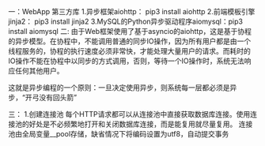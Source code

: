 一：WebApp 第三方库
	1.异步框架aiohttp：    pip3 install aiohttp
	2.前端模板引擎jinja2： pip3 install jinja2
	3.MySQL的Python异步驱动程序aiomysql：pip3 install aiomysql
二:
由于Web框架使用了基于asyncio的aiohttp，这是基于协程的异步模型。在协程中，不能调用普通的同步IO操作，因为所有用户都是由一个线程服务的，协程的执行速度必须非常快，才能处理大量用户的请求。而耗时的IO操作不能在协程中以同步的方式调用，否则，等待一个IO操作时，系统无法响应任何其他用户。

这就是异步编程的一个原则：一旦决定使用异步，则系统每一层都必须是异步，“开弓没有回头箭”

三：
	1.创建连接池
		每个HTTP请求都可以从连接池中直接获取数据库连接。使用连接池的好处是不必频繁地打开和关闭数据库连接，而是能复用就尽量复用。
		连接池由全局变量__pool存储，缺省情况下将编码设置为utf8，自动提交事务